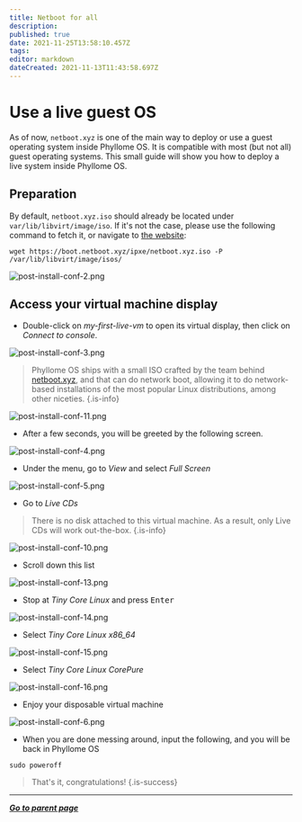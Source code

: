 ```yaml
---
title: Netboot for all
description: 
published: true
date: 2021-11-25T13:58:10.457Z
tags: 
editor: markdown
dateCreated: 2021-11-13T11:43:58.697Z
---
```


# Use a live guest OS

As of now, `netboot.xyz` is one of the main way to deploy or use a guest operating system inside Phyllome OS. It is compatible with most (but not all) guest operating systems. This small guide will show you how to deploy a live system inside Phyllome OS.

## Preparation

By default, `netboot.xyz.iso` should already be located under `var/lib/libvirt/image/iso`. If it's not the case, please use the following command to fetch it, or navigate to [the website](https://netboot.xyz/):

```
wget https://boot.netboot.xyz/ipxe/netboot.xyz.iso -P /var/lib/libvirt/image/isos/
```
![post-install-conf-2.png](/assets/post-launch/post-install-conf-2.png)

## Access your virtual machine display

* Double-click on *my-first-live-vm* to open its virtual display, then click on *Connect to console*. 

![post-install-conf-3.png](/assets/post-launch/post-install-conf-3.png)

> Phyllome OS ships with a small ISO crafted by the team behind [netboot.xyz](https://netboot.xyz/), and that can do network boot, allowing it to do network-based installations of the most popular Linux distributions, among other niceties.
{.is-info}

![post-install-conf-11.png](/assets/post-launch/post-install-conf-11.png)

* After a few seconds, you will be greeted by the following screen.  

![post-install-conf-4.png](/assets/post-launch/post-install-conf-4.png)

* Under the menu, go to *View* and select *Full Screen* 

![post-install-conf-5.png](/assets/post-launch/post-install-conf-5.png)

* Go to *Live CDs*

> There is no disk attached to this virtual machine. As a result, only Live CDs will work out-the-box.
{.is-info}

![post-install-conf-10.png](/assets/post-launch/post-install-conf-10.png)

* Scroll down this list

![post-install-conf-13.png](/assets/post-launch/post-install-conf-13.png)

* Stop at *Tiny Core Linux* and press <kbd>Enter</kbd>

![post-install-conf-14.png](/assets/post-launch/post-install-conf-14.png)

* Select *Tiny Core Linux x86_64*

![post-install-conf-15.png](/assets/post-launch/post-install-conf-15.png)

* Select *Tiny Core Linux CorePure*

![post-install-conf-16.png](/assets/post-launch/post-install-conf-16.png)

* Enjoy your disposable virtual machine 

![post-install-conf-6.png](/assets/post-launch/post-install-conf-6.png)

* When you are done messing around, input the following, and you will be back in Phyllome OS

```
sudo poweroff
```

> That's it, congratulations! 
{.is-success}

---

*[**Go to parent page**](https://wiki.phyllo.me/)*